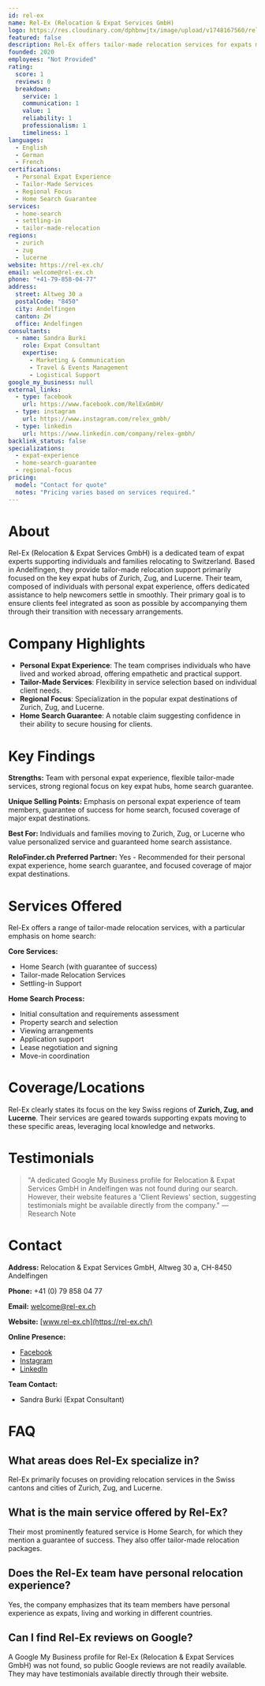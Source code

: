 ```yaml
---
id: rel-ex
name: Rel-Ex (Relocation & Expat Services GmbH)
logo: https://res.cloudinary.com/dphbnwjtx/image/upload/v1748167560/rel_ex_logo_avryaa.webp
featured: false
description: Rel-Ex offers tailor-made relocation services for expats moving to Switzerland, specializing in home search and settling-in support in Zurich, Zug, and Lucerne.
founded: 2020
employees: "Not Provided"
rating:
  score: 1
  reviews: 0
  breakdown:
    service: 1
    communication: 1
    value: 1
    reliability: 1
    professionalism: 1
    timeliness: 1
languages:
  - English
  - German
  - French
certifications:
  - Personal Expat Experience
  - Tailor-Made Services
  - Regional Focus
  - Home Search Guarantee
services:
  - home-search
  - settling-in
  - tailor-made-relocation
regions:
  - zurich
  - zug
  - lucerne
website: https://rel-ex.ch/
email: welcome@rel-ex.ch
phone: "+41-79-858-04-77"
address:
  street: Altweg 30 a
  postalCode: "8450"
  city: Andelfingen
  canton: ZH
  office: Andelfingen
consultants:
  - name: Sandra Burki
    role: Expat Consultant
    expertise:
      - Marketing & Communication
      - Travel & Events Management
      - Logistical Support
google_my_business: null
external_links:
  - type: facebook
    url: https://www.facebook.com/RelExGmbH/
  - type: instagram
    url: https://www.instagram.com/relex_gmbh/
  - type: linkedin
    url: https://www.linkedin.com/company/relex-gmbh/
backlink_status: false
specializations:
  - expat-experience
  - home-search-guarantee
  - regional-focus
pricing:
  model: "Contact for quote"
  notes: "Pricing varies based on services required."
---
```


# About
Rel-Ex (Relocation & Expat Services GmbH) is a dedicated team of expat experts supporting individuals and families relocating to Switzerland. Based in Andelfingen, they provide tailor-made relocation support primarily focused on the key expat hubs of Zurich, Zug, and Lucerne. Their team, composed of individuals with personal expat experience, offers dedicated assistance to help newcomers settle in smoothly. Their primary goal is to ensure clients feel integrated as soon as possible by accompanying them through their transition with necessary arrangements.

# Company Highlights
- **Personal Expat Experience**: The team comprises individuals who have lived and worked abroad, offering empathetic and practical support.
- **Tailor-Made Services**: Flexibility in service selection based on individual client needs.
- **Regional Focus**: Specialization in the popular expat destinations of Zurich, Zug, and Lucerne.
- **Home Search Guarantee**: A notable claim suggesting confidence in their ability to secure housing for clients.

# Key Findings
**Strengths:** Team with personal expat experience, flexible tailor-made services, strong regional focus on key expat hubs, home search guarantee.

**Unique Selling Points:** Emphasis on personal expat experience of team members, guarantee of success for home search, focused coverage of major expat destinations.

**Best For:** Individuals and families moving to Zurich, Zug, or Lucerne who value personalized service and guaranteed home search assistance.

**ReloFinder.ch Preferred Partner:** Yes - Recommended for their personal expat experience, home search guarantee, and focused coverage of major expat destinations.

# Services Offered
Rel-Ex offers a range of tailor-made relocation services, with a particular emphasis on home search:

**Core Services:**
- Home Search (with guarantee of success)
- Tailor-made Relocation Services
- Settling-in Support

**Home Search Process:**
- Initial consultation and requirements assessment
- Property search and selection
- Viewing arrangements
- Application support
- Lease negotiation and signing
- Move-in coordination

# Coverage/Locations
Rel-Ex clearly states its focus on the key Swiss regions of **Zurich, Zug, and Lucerne**. Their services are geared towards supporting expats moving to these specific areas, leveraging local knowledge and networks.

# Testimonials
> "A dedicated Google My Business profile for Relocation & Expat Services GmbH in Andelfingen was not found during our search. However, their website features a 'Client Reviews' section, suggesting testimonials might be available directly from the company."
> — Research Note

# Contact
**Address:** Relocation & Expat Services GmbH, Altweg 30 a, CH-8450 Andelfingen

**Phone:** +41 (0) 79 858 04 77

**Email:** welcome@rel-ex.ch

**Website:** [www.rel-ex.ch](https://rel-ex.ch/)

**Online Presence:**
- [Facebook](https://www.facebook.com/RelExGmbH/)
- [Instagram](https://www.instagram.com/relex_gmbh/)
- [LinkedIn](https://www.linkedin.com/company/relex-gmbh/)

**Team Contact:**
- Sandra Burki (Expat Consultant)

# FAQ
## What areas does Rel-Ex specialize in?
Rel-Ex primarily focuses on providing relocation services in the Swiss cantons and cities of Zurich, Zug, and Lucerne.

## What is the main service offered by Rel-Ex?
Their most prominently featured service is Home Search, for which they mention a guarantee of success. They also offer tailor-made relocation packages.

## Does the Rel-Ex team have personal relocation experience?
Yes, the company emphasizes that its team members have personal experience as expats, living and working in different countries.

## Can I find Rel-Ex reviews on Google?
A Google My Business profile for Rel-Ex (Relocation & Expat Services GmbH) was not found, so public Google reviews are not readily available. They may have testimonials available directly through their website. 